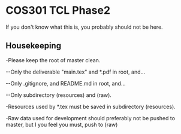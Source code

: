# COS301 TCL Phase2

If you don't know what this is, you probably should not be here.

## Housekeeping
-Please keep the root of master clean.

--Only the deliverable "main.tex" and *.pdf in root, and...

--Only .gitignore, and README.md in root, and...

--Only subdirectory (resources) and (raw).

-Resources used by *.tex must be saved in subdirectory (resources).

-Raw data used for development should preferably not be pushed to master, but I you feel you must, push to (raw)